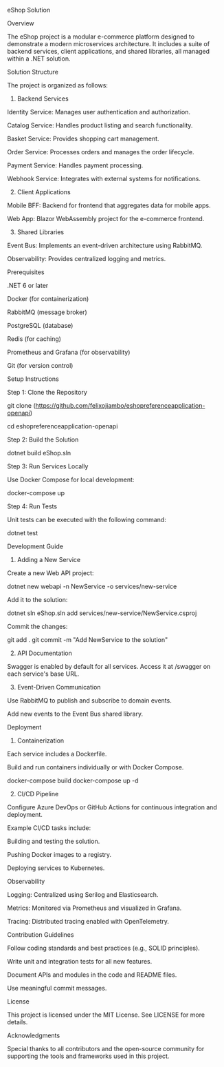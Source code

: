 eShop Solution

Overview

The eShop project is a modular e-commerce platform designed to demonstrate a modern microservices architecture. It includes a suite of backend services, client applications, and shared libraries, all managed within a .NET solution.

Solution Structure

The project is organized as follows:

1. Backend Services

Identity Service: Manages user authentication and authorization.

Catalog Service: Handles product listing and search functionality.

Basket Service: Provides shopping cart management.

Order Service: Processes orders and manages the order lifecycle.

Payment Service: Handles payment processing.

Webhook Service: Integrates with external systems for notifications.

2. Client Applications

Mobile BFF: Backend for frontend that aggregates data for mobile apps.

Web App: Blazor WebAssembly project for the e-commerce frontend.

3. Shared Libraries

Event Bus: Implements an event-driven architecture using RabbitMQ.

Observability: Provides centralized logging and metrics.

Prerequisites

.NET 6 or later

Docker (for containerization)

RabbitMQ (message broker)

PostgreSQL (database)

Redis (for caching)

Prometheus and Grafana (for observability)

Git (for version control)

Setup Instructions

Step 1: Clone the Repository

git clone (https://github.com/felixojiambo/eshopreferenceapplication-openapi)

cd eshopreferenceapplication-openapi

Step 2: Build the Solution

dotnet build eShop.sln

Step 3: Run Services Locally

Use Docker Compose for local development:

docker-compose up

Step 4: Run Tests

Unit tests can be executed with the following command:

dotnet test

Development Guide

1. Adding a New Service

Create a new Web API project:

dotnet new webapi -n NewService -o services/new-service

Add it to the solution:

dotnet sln eShop.sln add services/new-service/NewService.csproj

Commit the changes:

git add .
git commit -m "Add NewService to the solution"

2. API Documentation

Swagger is enabled by default for all services. Access it at /swagger on each service's base URL.

3. Event-Driven Communication

Use RabbitMQ to publish and subscribe to domain events.

Add new events to the Event Bus shared library.

Deployment

1. Containerization

Each service includes a Dockerfile.

Build and run containers individually or with Docker Compose.

docker-compose build
docker-compose up -d

2. CI/CD Pipeline

Configure Azure DevOps or GitHub Actions for continuous integration and deployment.

Example CI/CD tasks include:

Building and testing the solution.

Pushing Docker images to a registry.

Deploying services to Kubernetes.

Observability

Logging: Centralized using Serilog and Elasticsearch.

Metrics: Monitored via Prometheus and visualized in Grafana.

Tracing: Distributed tracing enabled with OpenTelemetry.

Contribution Guidelines

Follow coding standards and best practices (e.g., SOLID principles).

Write unit and integration tests for all new features.

Document APIs and modules in the code and README files.

Use meaningful commit messages.

License

This project is licensed under the MIT License. See LICENSE for more details.

Acknowledgments

Special thanks to all contributors and the open-source community for supporting the tools and frameworks used in this project.

